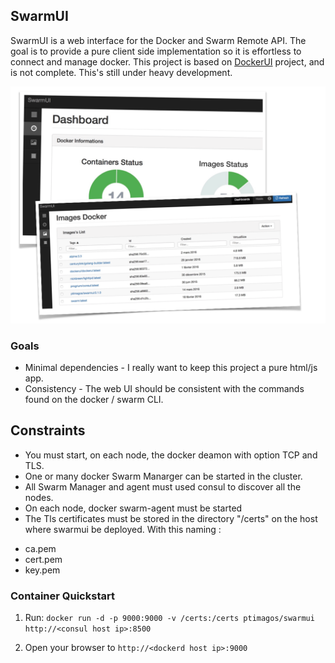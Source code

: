 ## SwarmUI

SwarmUI is a web interface for the Docker and Swarm Remote API. The goal is to provide a pure client side implementation so it is effortless to connect and manage docker. This project is based on [DockerUI](https://github.com/crosbymichael/dockerui) project, and is not complete. This's still under heavy development.

![Container](/dashboards.png)

### Goals
* Minimal dependencies - I really want to keep this project a pure html/js app.
* Consistency - The web UI should be consistent with the commands found on the docker / swarm CLI.

## Constraints
* You must start, on each node, the docker deamon with option TCP and TLS.
* One or many docker Swarm Manarger can be started in the cluster.
* All Swarm Manager and agent must used consul to discover all the nodes.
* On each node, docker swarm-agent must be started
* The Tls certificates must be stored in the directory "/certs" on the host where swarmui be deployed. With this naming :
 - ca.pem
 - cert.pem
 - key.pem

### Container Quickstart 
1. Run: `docker run -d -p 9000:9000 -v /certs:/certs ptimagos/swarmui http://<consul host ip>:8500`

2. Open your browser to `http://<dockerd host ip>:9000`